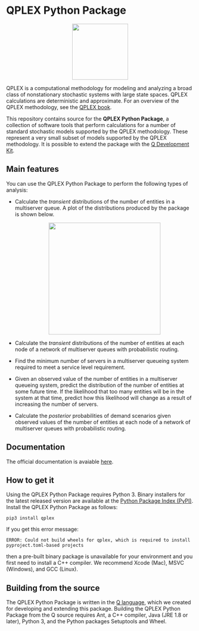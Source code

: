 # QPLEX Python Package

<p align="center">
<img src="https://qplex.org/assets/images/qplex_landscape.png" height="150">
</p>

QPLEX is a computational methodology for modeling and analyzing a broad class of nonstationary stochastic systems with large state spaces.
QPLEX calculations are deterministic and approximate. For an overview of the QPLEX methodology, see the [QPLEX book](https://qplex.org/book). 

This repository contains source for the **QPLEX Python Package**, a collection of software tools that perform calculations for a number of standard stochastic models supported by the QPLEX methodology. These represent a very small subset of models supported by the QPLEX methodology. It is possible to extend the package with the [Q Development Kit](https://github.com/qplex/qdk).


## Main features

You can use the QPLEX Python Package to perform the following types of analysis:

* Calculate the *transient* distributions of the number of entities
  in a multiserver queue.  A plot of the distributions produced by the package is shown below. 

    <p align="center">
    <img src="https://qplex.org/assets/images/pmfs_over_time.gif" height="300">
    </p>

* Calculate the *transient* distributions of the number of entities
  at each node of a network of multiserver queues with probabilistic routing.  

* Find the minimum number of servers in a multiserver queueing system required to meet
  a service level requirement.  

* Given an observed value of the number of entities in a multiserver queueing system, predict the 
  distribution of the number of entities at some future time.  If the likelihood that
  too many entities will be in the system at that time, predict how this likelihood will change
  as a result of increasing the number of servers.

* Calculate the *posterior* probabilities of demand scenarios given observed values of 
  the number of entities at each node of a network of multiserver queues with probabilistic routing.  


## Documentation

The official documentation is avaiable [here](https://qplex.org/documentation/). 

## How to get it

Using the QPLEX Python Package requires Python 3. 
Binary installers for the latest released version are available at the [Python Package Index (PyPI)](https://pypi.org/project/qplex/).
Install the QPLEX Python Package as follows:

    pip3 install qplex

If you get this error message:

    ERROR: Could not build wheels for qplex, which is required to install pyproject.toml-based projects

then a pre-built binary package is unavailable for your environment and you first need to install a C++ compiler.  We recommend Xcode (Mac), MSVC (Windows), and GCC (Linux).

## Building from the source

The QPLEX Python Package is written in the [Q language](https://github.com/qplex/qdk), which we created for developing and extending this package.
Building the QPLEX Python Package from the Q source 
requires Ant, a C++ compiler, Java (JRE 1.8 or later), Python 3, and the Python packages Setuptools and Wheel.
